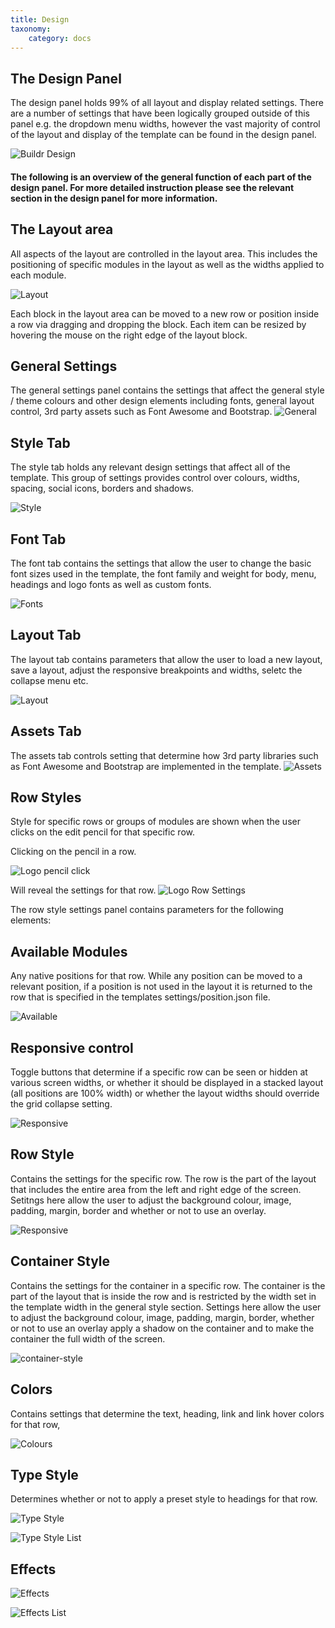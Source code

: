 ```yaml
---
title: Design
taxonomy:
    category: docs
---
```


## The Design Panel

The design panel holds 99% of all layout and display related settings. There are a number of settings that have been logically grouped outside of this panel e.g. the dropdown menu widths, however the vast majority of control of the layout and display of the template can be found in the design panel.

![Buildr Design](design.png)

#### The following is an overview of the general function of each part of the design panel. For more detailed instruction please see the relevant section in the design panel for more information.
 
## The Layout area

All aspects of the layout are controlled in the layout area. This includes the positioning of specific modules in the layout as well as the widths applied to each module.

![Layout](layout.png)

Each block in the layout area can be moved to a new row or position inside a row via dragging and dropping the block. Each item can be resized by hovering the mouse on the right edge of the layout block.

## General Settings

The general settings panel contains the settings that affect the general style / theme colours and other design elements including fonts, general layout control, 3rd party assets such as Font Awesome and Bootstrap.
![General](general.png)



## Style Tab
The style tab holds any relevant design settings that affect all of the template. This group of settings provides control over colours, widths, spacing, social icons, borders and shadows.

![Style](style.png)

## Font Tab

The font tab contains the settings that allow the user to change the basic font sizes used in the template, the font family and weight for body, menu, headings and logo fonts as well as custom fonts.

![Fonts](fonts.png)

## Layout Tab

The layout tab contains parameters that allow the user to load a new layout, save a layout, adjust the responsive breakpoints and widths, seletc the collapse menu etc.

![Layout](layout-tab.png)

## Assets Tab

The assets tab controls setting that determine how 3rd party libraries such as Font Awesome and Bootstrap are implemented in the template.
![Assets](assets.png)


## Row Styles

Style for specific rows or groups of modules are shown when the user clicks on the edit pencil for that specific row.

Clicking on the pencil in a row.

![Logo pencil click](logo-edit.png)

Will reveal the settings for that row.
![Logo Row Settings](logo-row-style.png)

The row style settings panel contains parameters for the following elements:

## Available Modules
Any native positions for that row. While any position can be moved to a relevant position, if a position is not used in the layout it is returned to the row that is specified in the templates settings/position.json file.

![Available](available.png)

## Responsive control

Toggle buttons that determine if a specific row can be seen or hidden at various screen widths, or whether it should be displayed in a stacked layout (all positions are 100% width) or whether the layout widths should override the grid collapse setting.

![Responsive](responsive.png)


## Row Style

Contains the settings for the specific row. The row is the part of the layout that includes the entire area from the left and right edge of the screen. Setitngs here allow the user to adjust the background colour, image, padding, margin, border and whether or not to use an overlay.

![Responsive](row-style.png)

## Container Style

Contains the settings for the container in a specific row. The container is the part of the layout that is inside the row and is restricted by the width set in the template width in the general style section. Settings here allow the user to adjust the background colour, image, padding, margin, border, whether or not to use an overlay apply a shadow on the container and to make the container the full width of the screen.

![container-style](container-style.png)

## Colors

Contains settings that determine the text, heading, link and link hover colors for that row,

![Colours](colours.png)

## Type Style
Determines whether or not to apply a preset style to headings for that row.

![Type Style](type-style.png)

![Type Style List](type-list.png)

## Effects

![Effects](effects.png)

![Effects List](effects-list.png)